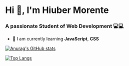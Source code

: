 # Hi 👋, I'm Hiuber Morente
### A passionate Student of Web Development 💻💻

- 🌱 I am currently learning **JavaScript**, **CSS**

[![Anurag's GitHub stats](https://github-readme-stats.vercel.app/api?username=HiuberMorente)](https://github.com/HiuberMorente/github-readme-stats)

[![Top Langs](https://github-readme-stats.vercel.app/api/top-langs/?username=HiuberMorente)](https://github.com/HiuberMorente/github-readme-stats)
<!--
**HiuberMorente/HiuberMorente** is a ✨ _special_ ✨ repository because its `README.md` (this file) appears on your GitHub profile.

Here are some ideas to get you started:

- 🔭 I’m currently working on ...
- 🌱 I’m currently learning ...
- 👯 I’m looking to collaborate on ...
- 🤔 I’m looking for help with ...
- 💬 Ask me about ...
- 📫 How to reach me: ...
- 😄 Pronouns: ...
- ⚡ Fun fact: ...
-->


